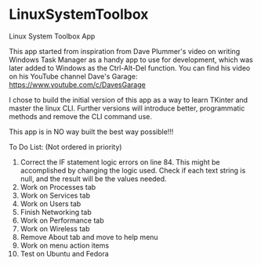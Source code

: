 # LinuxSystemToolbox
Linux System Toolbox App

This app started from inspiration from Dave Plummer's video on writing Windows Task Manager as a handy app to use for development, which was later added to Windows as the Ctrl-Alt-Del function. You can find his video on his YouTube channel Dave's Garage: https://www.youtube.com/c/DavesGarage

I chose to build the initial version of this app as a way to learn TKinter and master the linux CLI. Further versions will introduce better, programmatic methods and remove the CLI command use.

This app is in NO way built the best way possible!!!


To Do List: (Not ordered in priority) 
1. Correct the IF statement logic errors on line 84. This might be accomplished by changing the logic used. Check if each text string is null, and the result will be the values needed. 
2. Work on Processes tab
3. Work on Services tab
4. Work on Users tab
5. Finish Networking tab
6. Work on Performance tab
7. Work on Wireless tab
8. Remove About tab and move to help menu
9. Work on menu action items
10. Test on Ubuntu and Fedora
